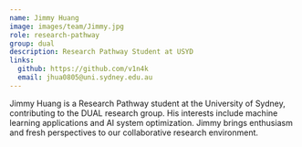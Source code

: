 ```yaml
---
name: Jimmy Huang
image: images/team/Jimmy.jpg
role: research-pathway
group: dual
description: Research Pathway Student at USYD
links:
  github: https://github.com/v1n4k
  email: jhua0805@uni.sydney.edu.au
---
```

Jimmy Huang is a Research Pathway student at the University of Sydney, contributing to the DUAL research group. His interests include machine learning applications and AI system optimization. Jimmy brings enthusiasm and fresh perspectives to our collaborative research environment.
